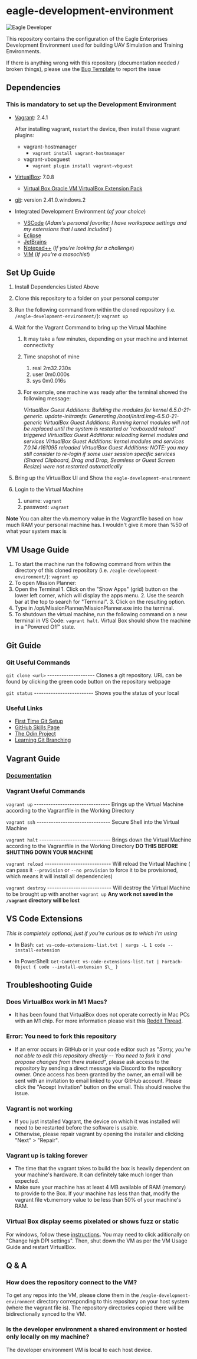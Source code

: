 # eagle-development-environment

![Eagle Developer](https://imgur.com/jtczs2f.jpg)

This repository contains the configuration of the Eagle Enterprises Development Environment used for building UAV Simulation and Training Environments.

If there is anything wrong with this repository (documentation needed / broken things), please use the [Bug Template](https://github.com/Cybower/eagle-development-environment/issues/new?assignees=&labels=bug&projects=&template=bug-template.md&title=) to report the issue

## Dependencies

### **This is mandatory to set up the Development Environment**

- [Vagrant](https://developer.hashicorp.com/vagrant/downloads): 2.4.1

  After installing vagrant, restart the device, then install these vagrant plugins:
  - vagrant-hostmanager
    - `vagrant install vagrant-hostmanager`
  - vagrant-vboxguest
    - `vagrant plugin install vagrant-vbguest`
- [VirtualBox](https://www.virtualbox.org/wiki/Downloads): 7.0.8
  - [Virtual Box Oracle VM VirtualBox Extension Pack](https://download.virtualbox.org/virtualbox/7.0.14/Oracle_VM_VirtualBox_Extension_Pack-7.0.14.vbox-extpack)
- [git](https://git-scm.com/downloads): version 2.41.0.windows.2
- Integrated Development Environment (_of your choice_)
  - [VSCode](https://code.visualstudio.com/download) (_Adam's personal favorite; I have workspace settings and my extensions that I used included_ )
  - [Eclipse](https://www.eclipse.org/downloads/)
  - [JetBrains](https://www.jetbrains.com/products/)
  - [Notepad++](https://notepad-plus-plus.org/downloads/) (_If you're looking for a challenge_)
  - [VIM](https://www.vim.org/download.php) (_If you're a masochist_)

## Set Up Guide

1. Install Dependencies Listed Above
2. Clone this repository to a folder on your personal computer
3. Run the following command from within the cloned repository (i.e. `/eagle-development-environment/`):
   `vagrant up`
4. Wait for the Vagrant Command to bring up the Virtual Machine
   1. It may take a few minutes, depending on your machine and internet connectivity
   2. Time snapshot of mine
      1. real 2m32.230s
      2. user 0m0.000s
      3. sys 0m0.016s
   3. For example, one machine was ready after the terminal showed the following message:
      
      *VirtualBox Guest Additions: Building the modules for kernel 6.5.0-21-generic.
      update-initramfs: Generating /boot/initrd.img-6.5.0-21-generic
      VirtualBox Guest Additions: Running kernel modules will not be replaced until 
      the system is restarted or 'rcvboxadd reload' triggered
      VirtualBox Guest Additions: reloading kernel modules and services
      VirtualBox Guest Additions: kernel modules and services 7.0.14 r161095 reloaded
      VirtualBox Guest Additions: NOTE: you may still consider to re-login if some
      user session specific services (Shared Clipboard, Drag and Drop, Seamless or
      Guest Screen Resize) were not restarted automatically*

5. Bring up the VirtualBox UI and Show the `eagle-development-environment`
6. Login to the Virtual Machine
   1. uname: `vagrant`
   2. password: `vagrant`


**Note** You can alter the vb.memory value in the Vagrantfile based on how much RAM your personal machine has. I wouldn't give it more than %50 of what your system max is

## VM Usage Guide
1. To start the machine run the following command from within the directory of this cloned repository (i.e. `/eagle-development-environment/`):
   `vagrant up`
2. To open Mission  Planner:
  1. Open the Terminal
    1. Click on the "Show Apps" (grid) button on the lower left corner, which will display the apps menu. 
    2. Use the search bar at the top to search for "Terminal".
    3. Click on the resulting option.
  2. Type in /opt/MissionPlanner/MissionPlanner.exe into the terminal.
3. To shutdown the virtual machine, run the following command on a new terminal in VS Code: `vagrant halt`. Virtual Box should show the machine in a "Powered Off" state. 

## Git Guide

### Git Useful Commands

`git clone <url>` -------------------- Clones a git repository. URL can be found by clicking the green code button on the repository webpage

`git status` ------------------------- Shows you the status of your local

### Useful Links

- [First Time Git Setup](https://git-scm.com/book/en/v2/Getting-Started-First-Time-Git-Setup)
- [GitHub Skills Page](https://skills.github.com/)
- [The Odin Project](https://www.theodinproject.com/lessons/foundations-introduction-to-git)
- [Learning Git Branching](https://learngitbranching.js.org/)

## Vagrant Guide

### [Documentation](https://developer.hashicorp.com/vagrant/docs)

### Vagrant Useful Commands

`vagrant up` -------------------------------- Brings up the Virtual Machine according to the Vagrantfile in the Working Directory

`vagrant ssh` ------------------------------- Secure Shell into the Virtual Machine

`vagrant halt` ------------------------------ Brings down the Virtual Machine according to the Vagrantfile in the Working Directory **DO THIS BEFORE SHUTTING DOWN YOUR MACHINE**

`vagrant reload` ---------------------------- Will reload the Virtual Machine ( can pass it `--provision` or `--no provision` to force it to be provisioned, which means it will install all dependencies)

`vagrant destroy` --------------------------- Will destroy the Virtual Machine to be brought up with another `vagrant up` **Any work not saved in the `/vagrant` directory will be lost**

## VS Code Extensions

_This is completely optional, just if you're curious as to which I'm using_

- In Bash:
  `cat vs-code-extensions-list.txt | xargs -L 1 code --install-extension`

- In PowerShell:
  `Get-Content vs-code-extensions-list.txt | ForEach-Object { code --install-extension $\_ }`

## Troubleshooting Guide

###  Does VirtualBox work in M1 Macs?

- It has been found that VirtualBox does not operate correctly in Mac PCs with an M1 chip. For more information please visit this [Reddit Thread](https://www.reddit.com/r/mac/comments/14rics9/does_virtualbox_work_in_m1_macs/).

### Error: You need to fork this repository

- If an error occurs in GitHub or in your code editor such as "*Sorry, you're not able to edit this repository directly -- You need to fork it and propose changes from there instead*", please ask access to the repository by sending a direct message via Discord to the repository owner. Once access has been granted by the owner, an email will be sent with an invitation to email linked to your GitHub account. Please click the "Accept Invitation" button on the email. This should resolve the issue.

### Vagrant is not working

- If you just installed Vagrant, the device on which it was installed will need to be restarted before the software is usable.
- Otherwise, please repair vagrant by opening the installer and clicking "Next" > "Repair".

### Vagrant up is taking forever

- The time that the vagrant takes to build the box is heavily dependent on your machine's hardware. It can definitely take much longer than expected.
- Make sure your machine has at least 4 MB available of RAM (memory) to provide to the Box. If your machine has less than that, modify the vagrant file vb.memory value to be less than 50% of your machine's RAM.

### Virtual Box display seems pixelated or shows fuzz or static

For windows, follow these [instructions](https://superuser.com/questions/894328/virtualbox-guests-are-upsampled-blurry-due-to-dpi-scaling-from-windows-host-a). You may need to click aditionally on "Change high DPI settings". Then, shut down the VM as per the VM Usage Guide and restart VirtualBox.

## Q & A

### How does the repository connect to the VM?

To get any repos into the VM, please clone them in the `/eagle-development-environment` directory corresponding to this repository on your host system (where the vagrant file is). The repository directories copied there will be  bidirectionally synced to the VM.

### Is the developer environment a shared environment or hosted only locally on my machine?

The developer environment VM is local to each host device.